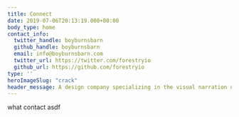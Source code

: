 ```yaml
---
title: Connect
date: 2019-07-06T20:13:19.000+00:00
body_type: home
contact_info:
  twitter_handle: boyburnsbarn
  github_handle: boyburnsbarn
  email: info@boyburnsbarn.com
  twitter_url: https://twitter.com/forestryio
  github_url: https://github.com/forestryio
type: ''
heroImageSlug: "crack"
header_message: A design company specializing in the visual narration of images and words for the creative good of the customer gave itself this name? We’ll get to that later..
---
```


what
contact
asdf